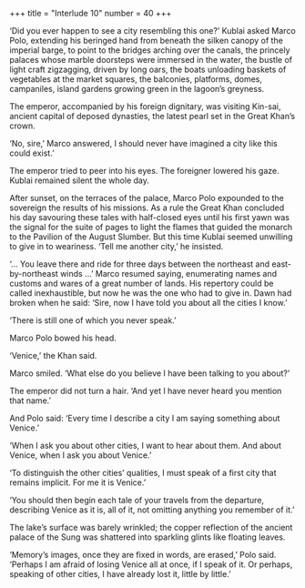 +++
title = "Interlude 10"
number = 40
+++

‘Did you ever happen to see a city resembling this one?’ Kublai asked Marco Polo, extending his beringed hand from beneath the silken canopy of the imperial barge, to point to the bridges arching over the canals, the princely palaces whose marble doorsteps were immersed in the water, the bustle of light craft zigzagging, driven by long oars, the boats unloading baskets of vegetables at the market squares, the balconies, platforms, domes, campaniles, island gardens growing green in the lagoon’s greyness.

The emperor, accompanied by his foreign dignitary, was visiting Kin-sai, ancient capital of deposed dynasties, the latest pearl set in the Great Khan’s crown.

‘No, sire,’ Marco answered, I should never have imagined a city like this could exist.’

The emperor tried to peer into his eyes. The foreigner lowered his gaze. Kublai remained silent the whole day.

After sunset, on the terraces of the palace, Marco Polo expounded to the sovereign the results of his missions. As a rule the Great Khan concluded his day savouring these tales with half-closed eyes until his first yawn was the signal for the suite of pages to light the flames that guided the monarch to the Pavilion of the August Slumber. But this time Kublai seemed unwilling to give in to weariness. ‘Tell me another city,’ he insisted.

‘… You leave there and ride for three days between the northeast and east-by-northeast winds …’ Marco resumed saying, enumerating names and customs and wares of a great number of lands. His repertory could be called inexhaustible, but now he was the one who had to give in. Dawn had broken when he said: ‘Sire, now I have told you about all the cities I know.’

‘There is still one of which you never speak.’

Marco Polo bowed his head.

‘Venice,’ the Khan said.

Marco smiled. ‘What else do you believe I have been talking to you about?’

The emperor did not turn a hair. ‘And yet I have never heard you mention that name.’

And Polo said: ‘Every time I describe a city I am saying something about Venice.’

‘When I ask you about other cities, I want to hear about them. And about Venice, when I ask you about Venice.’

‘To distinguish the other cities’ qualities, I must speak of a first city that remains implicit. For me it is Venice.’

‘You should then begin each tale of your travels from the departure, describing Venice as it is, all of it, not omitting anything you remember of it.’

The lake’s surface was barely wrinkled; the copper reflection of the ancient palace of the Sung was shattered into sparkling glints like floating leaves.

‘Memory’s images, once they are fixed in words, are erased,’ Polo said. ‘Perhaps I am afraid of losing Venice all at once, if I speak of it. Or perhaps, speaking of other cities, I have already lost it, little by little.’